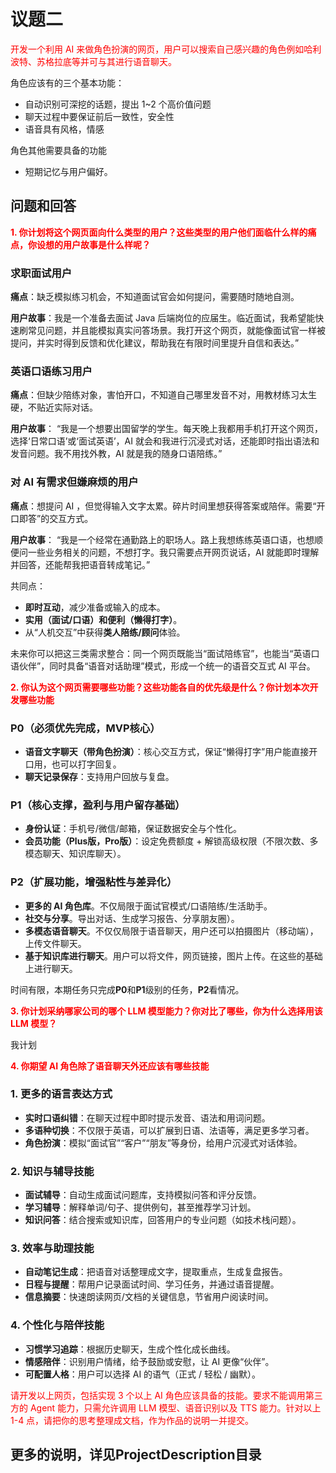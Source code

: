 # 议题二
<font color="red">开发一个利用 AI 来做角色扮演的网页，用户可以搜索自己感兴趣的角色例如哈利波特、苏格拉底等并可与其进行语音聊天。</font>

角色应该有的三个基本功能：
- 自动识别可深挖的话题，提出 1~2 个高价值问题
- 聊天过程中要保证前后一致性，安全性
- 语音具有风格，情感

角色其他需要具备的功能

- 短期记忆与用户偏好。
## 问题和回答
<font color="red">**1. 你计划将这个网页面向什么类型的用户？这些类型的用户他们面临什么样的痛点，你设想的用户故事是什么样呢？**</font>

### 求职面试用户

**痛点**：缺乏模拟练习机会，不知道面试官会如何提问，需要随时随地自测。

**用户故事**：我是一个准备去面试 Java 后端岗位的应届生。临近面试，我希望能快速刷常见问题，并且能模拟真实问答场景。我打开这个网页，就能像面试官一样被提问，并实时得到反馈和优化建议，帮助我在有限时间里提升自信和表达。”

### 英语口语练习用户

**痛点**：但缺少陪练对象，害怕开口，不知道自己哪里发音不对，用教材练习太生硬，不贴近实际对话。

**用户故事**：
“我是一个想要出国留学的学生。每天晚上我都用手机打开这个网页，选择‘日常口语’或‘面试英语’，AI 就会和我进行沉浸式对话，还能即时指出语法和发音问题。我不用找外教，AI 就是我的随身口语陪练。”

### 对 AI 有需求但嫌麻烦的用户

**痛点**：想提问 AI ，但觉得输入文字太累。碎片时间里想获得答案或陪伴。需要“开口即答”的交互方式。

**用户故事**：
“我是一个经常在通勤路上的职场人。路上我想练练英语口语，也想顺便问一些业务相关的问题，不想打字。我只需要点开网页说话，AI 就能即时理解并回答，还能帮我把语音转成笔记。”


共同点：

* **即时互动**，减少准备或输入的成本。
* **实用（面试/口语）**和**便利（懒得打字）**。
* 从“人机交互”中获得**类人陪练/顾问**体验。

未来你可以把这三类需求整合：同一个网页既能当“面试陪练官”，也能当“英语口语伙伴”，同时具备“语音对话助理”模式，形成一个统一的语音交互式 AI 平台。

<font color="red">**2. 你认为这个网页需要哪些功能？这些功能各自的优先级是什么？你计划本次开发哪些功能**</font>

### **P0（必须优先完成，MVP核心）**

* **语音文字聊天（带角色扮演）**：核心交互方式，保证“懒得打字”用户能直接开口用，也可以打字回复。
* **聊天记录保存**：支持用户回放与复盘。

### **P1（核心支撑，盈利与用户留存基础）**

* **身份认证**：手机号/微信/邮箱，保证数据安全与个性化。
* **会员功能（Plus版，Pro版）**：设定免费额度 + 解锁高级权限（不限次数、多模态聊天、知识库聊天）。

### **P2（扩展功能，增强粘性与差异化）**

* **更多的 AI 角色库**。不仅局限于面试官模式/口语陪练/生活助手。
* **社交与分享**。导出对话、生成学习报告、分享朋友圈）。
* **多模态语音聊天**。不仅仅局限于语音聊天，用户还可以拍摄图片（移动端），上传文件聊天。
* **基于知识库进行聊天**。用户可以将文件，网页链接，图片上传。在这些的基础上进行聊天。

时间有限，本期任务只完成**P0**和**P1**级别的任务，**P2**看情况。

<font color="red">**3. 你计划采纳哪家公司的哪个 LLM 模型能力？你对比了哪些，你为什么选择用该 LLM 模型？**</font>

我计划

<font color="red">**4. 你期望 AI 角色除了语音聊天外还应该有哪些技能**</font>
### 1. **更多的语言表达方式**

* **实时口语纠错**：在聊天过程中即时提示发音、语法和用词问题。
* **多语种切换**：不仅限于英语，可以扩展到日语、法语等，满足更多学习者。
* **角色扮演**：模拟“面试官”“客户”“朋友”等身份，给用户沉浸式对话体验。

### 2. **知识与辅导技能**

* **面试辅导**：自动生成面试问题库，支持模拟问答和评分反馈。
* **学习辅导**：解释单词/句子、提供例句，甚至推荐学习计划。
* **知识问答**：结合搜索或知识库，回答用户的专业问题（如技术栈问题）。

### 3. **效率与助理技能**

* **自动笔记生成**：把语音对话整理成文字，提取重点，生成复盘报告。
* **日程与提醒**：帮用户记录面试时间、学习任务，并通过语音提醒。
* **信息摘要**：快速朗读网页/文档的关键信息，节省用户阅读时间。

### 4. **个性化与陪伴技能**

* **习惯学习追踪**：根据历史聊天，生成个性化成长曲线。
* **情感陪伴**：识别用户情绪，给予鼓励或安慰，让 AI 更像“伙伴”。
* **可配置人格**：用户可以选择 AI 的语气（正式 / 轻松 / 幽默）。

<font color="red">请开发以上网页，包括实现 3 个以上 AI 角色应该具备的技能。要求不能调用第三方的 Agent 能力，只需允许调用 LLM 模型、语音识别以及 TTS 能力。针对以上 1-4 点，请把你的思考整理成文档，作为作品的说明一并提交。</font>

## 更多的说明，详见ProjectDescription目录





